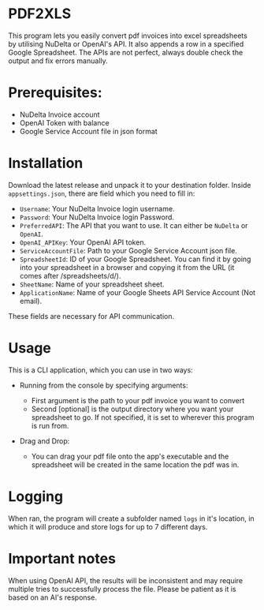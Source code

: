 # PDF2XLS

This program lets you easily convert pdf invoices into excel spreadsheets by utilising NuDelta or OpenAI's API.
It also appends a row in a specified Google Spreadsheet.
The APIs are not perfect, always double check the output and fix errors manually.

# Prerequisites:
- NuDelta Invoice account
- OpenAI Token with balance
- Google Service Account file in json format

# Installation

Download the latest release and unpack it to your destination folder.
Inside `appsettings.json`, there are field which you need to fill in:

- `Username`: Your NuDelta Invoice login username.
- `Password`: Your NuDelta Invoice login Password.
- `PreferredAPI`: The API that you want to use. It can either be `NuDelta` or `OpenAI`.
- `OpenAI_APIKey`: Your OpenAI API token.
- `ServiceAccountFile`: Path to your Google Service Account json file.
- `SpreadsheetId`: ID of your Google Spreadsheet. You can find it by going into your spreadsheet in a browser and copying it from the URL (it comes after /spreadsheets/d/).
- `SheetName`: Name of your spreadsheet sheet.
- `ApplicationName`: Name of your Google Sheets API Service Account (Not email).

These fields are necessary for API communication.

# Usage

This is a CLI application, which you can use in two ways:
- Running from the console by specifying arguments:
    - First argument is the path to your pdf invoice you want to convert
    - Second [optional] is the output directory where you want your spreadsheet to go.
    If not specified, it is set to wherever this program is run from.

- Drag and Drop:
    - You can drag your pdf file onto the app's executable and the spreadsheet will be created in the same location the pdf was in.

# Logging

When ran, the program will create a subfolder named `logs` in it's location, in which it will produce and store logs for up to 7 different days.

# Important notes

When using OpenAI API, the results will be inconsistent and may require multiple tries to successfully process the file.
Please be patient as it is based on an AI's response.